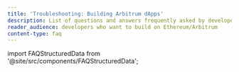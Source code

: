 ```yaml
---
title: 'Troubleshooting: Building Arbitrum dApps'
description: List of questions and answers frequently asked by developers
reader_audience: developers who want to build on Ethereum/Arbitrum
content-type: faq
---
```


import FAQStructuredData from '@site/src/components/FAQStructuredData';

<FAQStructuredData faqsId="building" />
